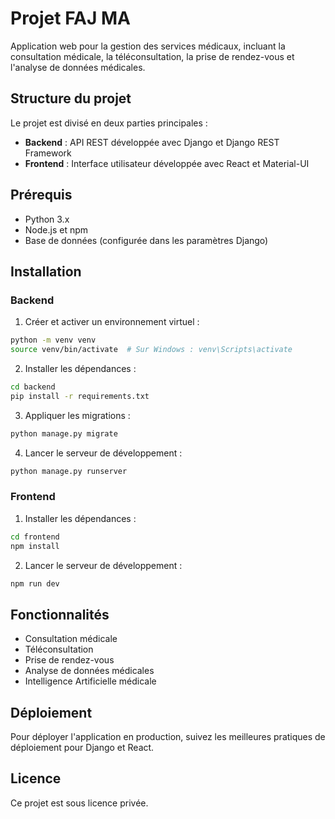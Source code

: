 # Projet FAJ MA

Application web pour la gestion des services médicaux, incluant la consultation médicale, la téléconsultation, la prise de rendez-vous et l'analyse de données médicales.

## Structure du projet

Le projet est divisé en deux parties principales :

- **Backend** : API REST développée avec Django et Django REST Framework
- **Frontend** : Interface utilisateur développée avec React et Material-UI

## Prérequis

- Python 3.x
- Node.js et npm
- Base de données (configurée dans les paramètres Django)

## Installation

### Backend

1. Créer et activer un environnement virtuel :

```bash
python -m venv venv
source venv/bin/activate  # Sur Windows : venv\Scripts\activate
```

2. Installer les dépendances :

```bash
cd backend
pip install -r requirements.txt
```

3. Appliquer les migrations :

```bash
python manage.py migrate
```

4. Lancer le serveur de développement :

```bash
python manage.py runserver
```

### Frontend

1. Installer les dépendances :

```bash
cd frontend
npm install
```

2. Lancer le serveur de développement :

```bash
npm run dev
```

## Fonctionnalités

- Consultation médicale
- Téléconsultation
- Prise de rendez-vous
- Analyse de données médicales
- Intelligence Artificielle médicale

## Déploiement

Pour déployer l'application en production, suivez les meilleures pratiques de déploiement pour Django et React.

## Licence

Ce projet est sous licence privée.